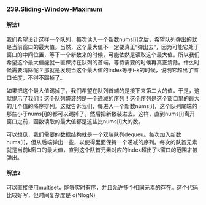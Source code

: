 ### 239.Sliding-Window-Maximum

#### 解法1
我们希望设计这样一个队列，每次读入一个新数nums[i]之后，希望队列弹出的就是当前窗口的最大值。当然，这个最大值不一定要真正“弹出去”，因为可能它处于窗口的中间位置，等下一个新数来的时候，可能依然是读取这个最大值。所以我们希望这个最大值能就一直保持在队列的首端，等待需要的时候再真正清除。什么时候需要清除呢？那就是发现当这个最大值的index等于i-k的时候，说明它超出了窗口长度，不得不踢掉了。

如果把这个最大值踢掉了，我们希望在队列首端的是接下来第二大的值。于是，这就提示了我们：这个队列盛装的是一个递减的序列！这个序列是这个窗口里的最大的几个值的降序排列。这就告诉我们，每进入一个新数nums[i]，这个队列尾端的那些小于nums[i]的都可以踢掉了，然后把新数装进去。这样，直到nums[i]离开窗口之前，函数读取的最大值都是这些比nums[i]大的数。

可以想见，我们需要的数据结构就是一个双端队列dequeu。每次加入新数nums[i]，但从后端弹出一些，以使得里面保持一个递减的序列。每次的队首元素就是当前k窗口的最大值，直到这个队首元素对应的index超出了k窗口的范围才被弹出。

#### 解法2
可以直接使用multiset，能够实时有序，并且允许多个相同元素的存在。这个代码比较好写，但时间复杂度是 o(NlogN)

